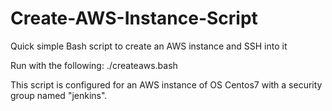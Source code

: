 # Create-AWS-Instance-Script
Quick simple Bash script to create an AWS instance and SSH into it

Run with the following:
./createaws.bash <ami number> <private key> <instance name>

This script is configured for an AWS instance of OS Centos7 with a security group named "jenkins".
